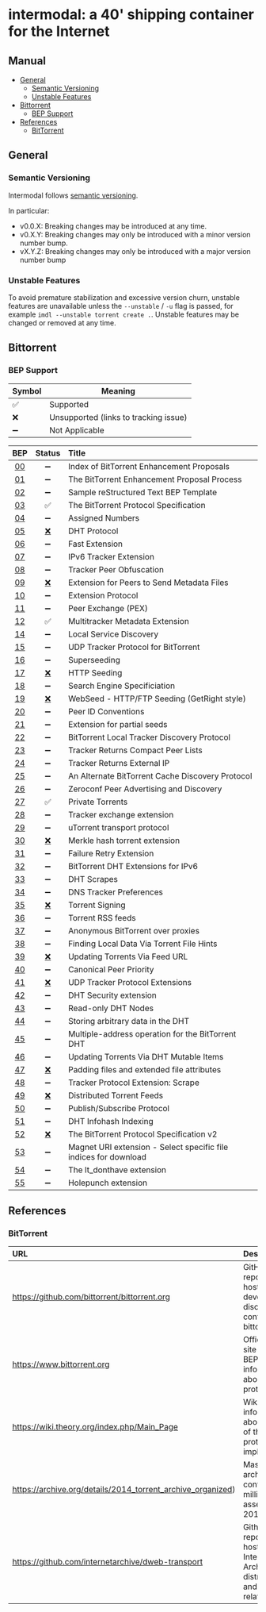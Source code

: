 # intermodal: a 40' shipping container for the Internet

## Manual

- [General](#general)
  - [Semantic Versioning](#semantic-versioning)
  - [Unstable Features](#unstable-features)
- [Bittorrent](#bittorrent)
  - [BEP Support](#bep-support)
- [References](#references)
  - [BitTorrent](#bittorrent)

## General

### Semantic Versioning

Intermodal follows [semantic versioning](https://semver.org/).

In particular:

- v0.0.X: Breaking changes may be introduced at any time.
- v0.X.Y: Breaking changes may only be introduced with a minor version number
  bump.
- vX.Y.Z: Breaking changes may only be introduced with a major version number
  bump

### Unstable Features

To avoid premature stabilization and excessive version churn, unstable features
are unavailable unless the `--unstable` / `-u` flag is passed, for example
`imdl --unstable torrent create .`. Unstable features may be changed or removed
at any time.

## Bittorrent

### BEP Support

| Symbol             | Meaning                               |
|--------------------|---------------------------------------|
| :white_check_mark: | Supported                             |
| :x:                | Unsupported (links to tracking issue) |
| :heavy_minus_sign: | Not Applicable                        |

| BEP                                            | Status                                                | Title                                                            |
|:----------------------------------------------:|:-----------------------------------------------------:|:-----------------------------------------------------------------|
| [00](http://bittorrent.org/beps/bep_0000.html) | :heavy_minus_sign:                                    | Index of BitTorrent Enhancement Proposals                        |
| [01](http://bittorrent.org/beps/bep_0001.html) | :heavy_minus_sign:                                    | The BitTorrent Enhancement Proposal Process                      |
| [02](http://bittorrent.org/beps/bep_0002.html) | :heavy_minus_sign:                                    | Sample reStructured Text BEP Template                            |
| [03](http://bittorrent.org/beps/bep_0003.html) | :white_check_mark:                                    | The BitTorrent Protocol Specification                            |
| [04](http://bittorrent.org/beps/bep_0004.html) | :heavy_minus_sign:                                    | Assigned Numbers                                                 |
| [05](http://bittorrent.org/beps/bep_0005.html) | [:x:](https://github.com/casey/intermodal/issues/90)  | DHT Protocol                                                     |
| [06](http://bittorrent.org/beps/bep_0006.html) | :heavy_minus_sign:                                    | Fast Extension                                                   |
| [07](http://bittorrent.org/beps/bep_0007.html) | :heavy_minus_sign:                                    | IPv6 Tracker Extension                                           |
| [08](http://bittorrent.org/beps/bep_0008.html) | :heavy_minus_sign:                                    | Tracker Peer Obfuscation                                         |
| [09](http://bittorrent.org/beps/bep_0009.html) | [:x:](https://github.com/casey/intermodal/issues/91)  | Extension for Peers to Send Metadata Files                       |
| [10](http://bittorrent.org/beps/bep_0010.html) | :heavy_minus_sign:                                    | Extension Protocol                                               |
| [11](http://bittorrent.org/beps/bep_0011.html) | :heavy_minus_sign:                                    | Peer Exchange (PEX)                                              |
| [12](http://bittorrent.org/beps/bep_0012.html) | :white_check_mark:                                    | Multitracker Metadata Extension                                  |
| [14](http://bittorrent.org/beps/bep_0014.html) | :heavy_minus_sign:                                    | Local Service Discovery                                          |
| [15](http://bittorrent.org/beps/bep_0015.html) | :heavy_minus_sign:                                    | UDP Tracker Protocol for BitTorrent                              |
| [16](http://bittorrent.org/beps/bep_0016.html) | :heavy_minus_sign:                                    | Superseeding                                                     |
| [17](http://bittorrent.org/beps/bep_0017.html) | [:x:](https://github.com/casey/intermodal/issues/92)  | HTTP Seeding                                                     |
| [18](http://bittorrent.org/beps/bep_0018.html) | :heavy_minus_sign:                                    | Search Engine Specificiation                                     |
| [19](http://bittorrent.org/beps/bep_0019.html) | [:x:](https://github.com/casey/intermodal/issues/93)  | WebSeed - HTTP/FTP Seeding (GetRight style)                      |
| [20](http://bittorrent.org/beps/bep_0020.html) | :heavy_minus_sign:                                    | Peer ID Conventions                                              |
| [21](http://bittorrent.org/beps/bep_0021.html) | :heavy_minus_sign:                                    | Extension for partial seeds                                      |
| [22](http://bittorrent.org/beps/bep_0022.html) | :heavy_minus_sign:                                    | BitTorrent Local Tracker Discovery Protocol                      |
| [23](http://bittorrent.org/beps/bep_0023.html) | :heavy_minus_sign:                                    | Tracker Returns Compact Peer Lists                               |
| [24](http://bittorrent.org/beps/bep_0024.html) | :heavy_minus_sign:                                    | Tracker Returns External IP                                      |
| [25](http://bittorrent.org/beps/bep_0025.html) | :heavy_minus_sign:                                    | An Alternate BitTorrent Cache Discovery Protocol                 |
| [26](http://bittorrent.org/beps/bep_0026.html) | :heavy_minus_sign:                                    | Zeroconf Peer Advertising and Discovery                          |
| [27](http://bittorrent.org/beps/bep_0027.html) | :white_check_mark:                                    | Private Torrents                                                 |
| [28](http://bittorrent.org/beps/bep_0028.html) | :heavy_minus_sign:                                    | Tracker exchange extension                                       |
| [29](http://bittorrent.org/beps/bep_0029.html) | :heavy_minus_sign:                                    | uTorrent transport protocol                                      |
| [30](http://bittorrent.org/beps/bep_0030.html) | [:x:](https://github.com/casey/intermodal/issues/94)  | Merkle hash torrent extension                                    |
| [31](http://bittorrent.org/beps/bep_0031.html) | :heavy_minus_sign:                                    | Failure Retry Extension                                          |
| [32](http://bittorrent.org/beps/bep_0032.html) | :heavy_minus_sign:                                    | BitTorrent DHT Extensions for IPv6                               |
| [33](http://bittorrent.org/beps/bep_0033.html) | :heavy_minus_sign:                                    | DHT Scrapes                                                      |
| [34](http://bittorrent.org/beps/bep_0034.html) | :heavy_minus_sign:                                    | DNS Tracker Preferences                                          |
| [35](http://bittorrent.org/beps/bep_0035.html) | [:x:](https://github.com/casey/intermodal/issues/96)  | Torrent Signing                                                  |
| [36](http://bittorrent.org/beps/bep_0036.html) | :heavy_minus_sign:                                    | Torrent RSS feeds                                                |
| [37](http://bittorrent.org/beps/bep_0037.html) | :heavy_minus_sign:                                    | Anonymous BitTorrent over proxies                                |
| [38](http://bittorrent.org/beps/bep_0038.html) | :heavy_minus_sign:                                    | Finding Local Data Via Torrent File Hints                        |
| [39](http://bittorrent.org/beps/bep_0039.html) | [:x:](https://github.com/casey/intermodal/issues/98)  | Updating Torrents Via Feed URL                                   |
| [40](http://bittorrent.org/beps/bep_0040.html) | :heavy_minus_sign:                                    | Canonical Peer Priority                                          |
| [41](http://bittorrent.org/beps/bep_0041.html) | [:x:](https://github.com/casey/intermodal/issues/97)  | UDP Tracker Protocol Extensions                                  |
| [42](http://bittorrent.org/beps/bep_0042.html) | :heavy_minus_sign:                                    | DHT Security extension                                           |
| [43](http://bittorrent.org/beps/bep_0043.html) | :heavy_minus_sign:                                    | Read-only DHT Nodes                                              |
| [44](http://bittorrent.org/beps/bep_0044.html) | :heavy_minus_sign:                                    | Storing arbitrary data in the DHT                                |
| [45](http://bittorrent.org/beps/bep_0045.html) | :heavy_minus_sign:                                    | Multiple-address operation for the BitTorrent DHT                |
| [46](http://bittorrent.org/beps/bep_0046.html) | :heavy_minus_sign:                                    | Updating Torrents Via DHT Mutable Items                          |
| [47](http://bittorrent.org/beps/bep_0047.html) | [:x:](https://github.com/casey/intermodal/issues/99)  | Padding files and extended file attributes                       |
| [48](http://bittorrent.org/beps/bep_0048.html) | :heavy_minus_sign:                                    | Tracker Protocol Extension: Scrape                               |
| [49](http://bittorrent.org/beps/bep_0049.html) | [:x:](https://github.com/casey/intermodal/issues/100) | Distributed Torrent Feeds                                        |
| [50](http://bittorrent.org/beps/bep_0050.html) | :heavy_minus_sign:                                    | Publish/Subscribe Protocol                                       |
| [51](http://bittorrent.org/beps/bep_0051.html) | :heavy_minus_sign:                                    | DHT Infohash Indexing                                            |
| [52](http://bittorrent.org/beps/bep_0052.html) | [:x:](https://github.com/casey/intermodal/issues/101) | The BitTorrent Protocol Specification v2                         |
| [53](http://bittorrent.org/beps/bep_0053.html) | :heavy_minus_sign:                                    | Magnet URI extension - Select specific file indices for download |
| [54](http://bittorrent.org/beps/bep_0054.html) | :heavy_minus_sign:                                    | The lt_donthave extension                                        |
| [55](http://bittorrent.org/beps/bep_0055.html) | :heavy_minus_sign:                                    | Holepunch extension                                              |

## References

### BitTorrent

| URL                                                         | Description                                                                                       |
|:------------------------------------------------------------|:--------------------------------------------------------------------------------------------------|
| https://github.com/bittorrent/bittorrent.org                | GitHub repository hosting protocol development discussion and contents of bittorrent.org.         |
| https://www.bittorrent.org                                  | Official web site site hosting BEPs and other information about the protocol.                     |
| https://wiki.theory.org/index.php/Main_Page                 | Wiki with lots of information about all aspects of the BitTorrent protocol and implementations.   |
| https://archive.org/details/2014_torrent_archive_organized) | Massive 158 GiB archive containing Y.Y million torrents, assembled in 2014.                       |
| https://github.com/internetarchive/dweb-transport           | Github repository hosting The Internet Archive's distributed web and BitTorrent-related software. |
